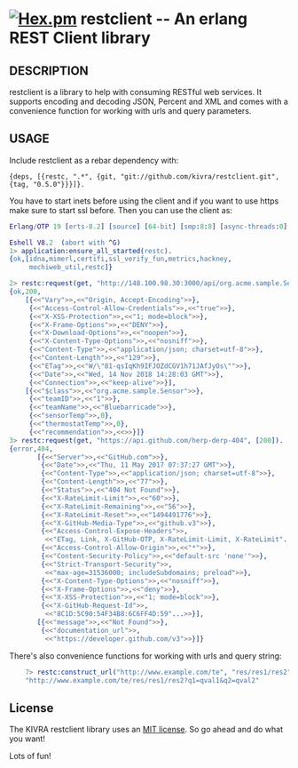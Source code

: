 [![Hex.pm](https://img.shields.io/hexpm/v/restc.svg?maxAge=2592000)](https://hex.pm/packages/restc) restclient -- An erlang REST Client library
====================================

## DESCRIPTION

restclient is a library to help with consuming RESTful web services. It supports
encoding and decoding JSON, Percent and XML and comes with a convenience
function for working with urls and query parameters.

## USAGE

Include restclient as a rebar dependency with:

	{deps, [{restc, ".*", {git, "git://github.com/kivra/restclient.git", {tag, "0.5.0"}}}]}.

You have to start inets before using the client and if you want to use https make sure to start ssl before.
Then you can use the client as:

``` erlang
Erlang/OTP 19 [erts-8.2] [source] [64-bit] [smp:8:8] [async-threads:0] [kernel-poll:false]

Eshell V8.2  (abort with ^G)
1> application:ensure_all_started(restc).
{ok,[idna,mimerl,certifi,ssl_verify_fun,metrics,hackney,
     mochiweb_util,restc]}

2> restc:request(get, "http://148.100.98.30:3000/api/org.acme.sample.Sensor/1").
{ok,200,
    [{<<"Vary">>,<<"Origin, Accept-Encoding">>},
     {<<"Access-Control-Allow-Credentials">>,<<"true">>},
     {<<"X-XSS-Protection">>,<<"1; mode=block">>},
     {<<"X-Frame-Options">>,<<"DENY">>},
     {<<"X-Download-Options">>,<<"noopen">>},
     {<<"X-Content-Type-Options">>,<<"nosniff">>},
     {<<"Content-Type">>,<<"application/json; charset=utf-8">>},
     {<<"Content-Length">>,<<"129">>},
     {<<"ETag">>,<<"W/\"81-qsIqKh9IFJOZdCGV1h71JAfJyOs\"">>},
     {<<"Date">>,<<"Wed, 14 Nov 2018 14:28:03 GMT">>},
     {<<"Connection">>,<<"keep-alive">>}],
    [{<<"$class">>,<<"org.acme.sample.Sensor">>},
     {<<"teamID">>,<<"1">>},
     {<<"teamName">>,<<"Bluebarricade">>},
     {<<"sensorTemp">>,0},
     {<<"thermostatTemp">>,0},
     {<<"recommendation">>,<<>>}]}
3> restc:request(get, "https://api.github.com/herp-derp-404", [200]).
{error,404,
       [{<<"Server">>,<<"GitHub.com">>},
        {<<"Date">>,<<"Thu, 11 May 2017 07:37:27 GMT">>},
        {<<"Content-Type">>,<<"application/json; charset=utf-8">>},
        {<<"Content-Length">>,<<"77">>},
        {<<"Status">>,<<"404 Not Found">>},
        {<<"X-RateLimit-Limit">>,<<"60">>},
        {<<"X-RateLimit-Remaining">>,<<"56">>},
        {<<"X-RateLimit-Reset">>,<<"1494491776">>},
        {<<"X-GitHub-Media-Type">>,<<"github.v3">>},
        {<<"Access-Control-Expose-Headers">>,
         <<"ETag, Link, X-GitHub-OTP, X-RateLimit-Limit, X-RateLimit"...>>},
        {<<"Access-Control-Allow-Origin">>,<<"*">>},
        {<<"Content-Security-Policy">>,<<"default-src 'none'">>},
        {<<"Strict-Transport-Security">>,
         <<"max-age=31536000; includeSubdomains; preload">>},
        {<<"X-Content-Type-Options">>,<<"nosniff">>},
        {<<"X-Frame-Options">>,<<"deny">>},
        {<<"X-XSS-Protection">>,<<"1; mode=block">>},
        {<<"X-GitHub-Request-Id">>,
         <<"8C1D:5C90:54F34B8:6C6FF4D:59"...>>}],
       [{<<"message">>,<<"Not Found">>},
        {<<"documentation_url">>,
         <<"https://developer.github.com/v3">>}]}

```

There's also convenience functions for working with urls and query string:

``` erlang
	7> restc:construct_url("http://www.example.com/te", "res/res1/res2", [{"q1", "qval1"}, {"q2", "qval2"}]).
	"http://www.example.com/te/res/res1/res2?q1=qval1&q2=qval2"
```

## License
The KIVRA restclient library uses an [MIT license](http://en.wikipedia.org/wiki/MIT_License). So go ahead and do what
you want!

Lots of fun!
